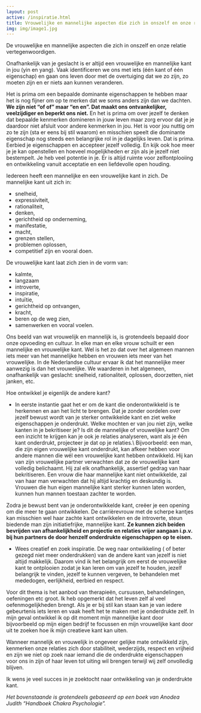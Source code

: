 ```yaml
---
layout: post
active: /inspiratie.html
title: Vrouwelijke en mannelijke aspecten die zich in onszelf en onze relatie vertegenwoordigen.
img: img/image1.jpg
---
```

De vrouwelijke en mannelijke aspecten die zich in onszelf en onze relatie vertegenwoordigen.

Onafhankelijk van je geslacht is er altijd een vrouwelijke en mannelijke kant in jou (yin en yang).
Vaak identificeren we ons met iets (één kant of één eigenschap) en gaan ons leven door met de overtuiging dat we zo zijn, zo moeten zijn en er niets aan kunnen veranderen.

Het is prima om een bepaalde dominante eigenschappen te hebben maar het is nog fijner om op te merken dat we soms anders zijn dan we dachten. **We zijn niet “of of” maar “en en”. Dat maakt ons ontvankelijker, veelzijdiger en beperkt ons niet.** En het is prima om over jezelf te denken dat bepaalde kenmerken domineren in jouw leven maar zorg ervoor dat je je daardoor niet afsluit voor andere kenmerken in jou. Het is voor jou nuttig om zo te zijn (sta er eens bij stil waarom) en misschien speelt die dominante eigenschap nog steeds een belangrijke rol in je dagelijks leven. Dat is prima. Eerbied je eigenschappen en accepteer jezelf volledig.
En kijk ook hoe meer je je kan openstellen en hoeveel mogelijkheden er zijn als je jezelf niet bestempelt. Je heb veel potentie in je. Er is altijd ruimte voor zelfontplooiing en ontwikkeling vanuit acceptatie en een liefdevolle open houding.


Iedereen heeft een mannelijke en een vrouwelijke kant in zich.
De mannelijke kant uit zich in:
- snelheid,
- expressiviteit,
- rationaliteit,
- denken,
- gerichtheid op onderneming,
- manifestatie,
- macht,
- grenzen stellen,
- problemen oplossen,
- competitief zijn en vooral doen.

De vrouwelijke kant laat zich zien in de vorm van:
- kalmte,
- langzaam
- introverte,
- inspiratie,
- intuïtie,
- gerichtheid op ontvangen,
- kracht,
- beren op de weg zien,
- samenwerken en vooral voelen.

Ons beeld van wat vrouwelijk en mannelijk is, is grotendeels bepaald door onze opvoeding en cultuur. In elke man en elke vrouw schuilt er een mannelijke en vrouwelijke kant. Wel is het zo dat  over het algemeen mannen iets meer van het mannelijke hebben en vrouwen iets meer van het vrouwelijke. In de Nederlandse cultuur ervaar ik dat het mannelijke meer aanwezig is dan het vrouwelijke. We waarderen in het algemeen, onafhankelijk van geslacht:  snelheid, rationaliteit, oplossen, doorzetten, niet janken, etc.

Hoe ontwikkel je eigenlijk de andere kant?

* In eerste instantie gaat het er om de kant die onderontwikkeld is te herkennen en aan het licht te brengen. Dat je zonder oordelen over jezelf bewust wordt van je sterker ontwikkelde kant en ziet welke eigenschappen je onderdrukt. Welke mochten er van jou niet zijn, welke kanten in je bekritiseer je? Is dit de mannelijke of vrouwelijke kant? Om een inzicht te krijgen kan je ook je relaties analyseren, want als je één kant onderdrukt, projecteer je dat op je relaties.\\
Bijvoorbeeld: een man, die zijn eigen vrouwelijke kant onderdrukt, kan afkeer hebben voor andere mannen die wél een vrouwelijke kant hebben ontwikkeld. Hij kan van zijn vrouwelijke partner verwachten dat ze de vrouwelijke kant volledig belichaamt. Hij zal elk onafhankelijk, assertief gedrag van haar bekritiseren. Een vrouw die haar mannelijke kant niet ontwikkelde, zal van haar man verwachten dat hij altijd krachtig en deskundig is. Vrouwen die hun eigen mannelijke kant sterker kunnen laten worden, kunnen hun mannen toestaan zachter te worden.

Zodra je bewust bent van je onderontwikkelde kant, creëer je een opening om die meer te gaan ontwikkelen. De carrièrevrouw met de scherpe kantjes kan misschien wel haar zachte kant ontwikkelen en de introverte, steun biedende man zijn initiatiefrijke, mannelijke kant. **Ze kunnen zich beiden bevrijden van afhankelijkheid en projectie en relaties vrijer aangaan i.p.v. bij hun partners de door henzelf onderdrukte eigenschappen op te eisen.**

* Wees creatief en zoek inspiratie. De weg naar ontwikkeling ( of beter gezegd niet meer onderdrukken) van de andere kant van jezelf is niet altijd makkelijk. Daarom vind ik het belangrijk om eerst de vrouwelijke kant te ontplooien zodat je kan leren om van jezelf te houden, jezelf belangrijk te vinden, jezelf te kunnen vergeven, te behandelen met mededogen, eerlijkheid, eerbied en respect.

Voor dit thema is het aanbod van therapieën, cursussen, behandelingen, oefeningen etc groot. Ik heb opgemerkt dat het leven zelf al veel oefenmogelijkheden brengt. Als je er bij stil kan staan kan je van iedere gebeurtenis iets leren en vaak heeft het te maken met je onderdrukte zelf. In mijn geval ontwikkel ik op dit moment mijn mannelijke kant door bijvoorbeeld op mijn eigen bedrijf te focussen en mijn vrouwelijke kant door uit te zoeken hoe ik mijn creatieve kant kan uiten.

Wanneer mannelijk en vrouwelijk in ongeveer gelijke mate ontwikkeld zijn, kenmerken onze relaties zich door stabiliteit, wederzijds, respect en vrijheid en zijn we niet op zoek naar iemand die de onderdrukte eigenschappen voor ons in zijn of haar leven tot uiting wil brengen terwijl wij zelf onvolledig blijven.

Ik wens je veel succes in je zoektocht naar ontwikkeling van je onderdrukte kant.

_Het bovenstaande is grotendeels gebaseerd op een boek van Anodea Judith “Handboek Chakra Psychologie”._
